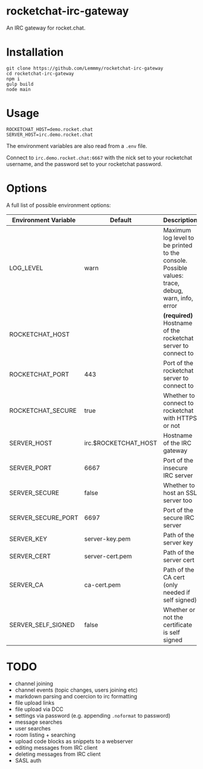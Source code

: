 # rocketchat-irc-gateway

An IRC gateway for rocket.chat.

# Installation

```
git clone https://github.com/Lemmmy/rocketchat-irc-gateway
cd rocketchat-irc-gateway
npm i
gulp build
node main
```

# Usage

```
ROCKETCHAT_HOST=demo.rocket.chat
SERVER_HOST=irc.demo.rocket.chat
```

The environment variables are also read from a `.env` file.

Connect to `irc.demo.rocket.chat:6667` with the nick set to your rocketchat username, and the password set to your rocketchat password.

# Options

A full list of possible environment options:

| Environment Variable | Default              | Description                                                                                      |
|----------------------|----------------------|--------------------------------------------------------------------------------------------------|
| LOG_LEVEL            | warn                 | Maximum log level to be printed to the console. Possible values: trace, debug, warn, info, error |
| ROCKETCHAT_HOST      |                      | **(required)** Hostname of the rocketchat server to connect to                                   |
| ROCKETCHAT_PORT      | 443                  | Port of the rocketchat server to connect to                                                      |
| ROCKETCHAT_SECURE    | true                 | Whether to connect to rocketchat with HTTPS or not                                               |
| SERVER_HOST          | irc.$ROCKETCHAT_HOST | Hostname of the IRC gateway                                                                      |
| SERVER_PORT          | 6667                 | Port of the insecure IRC server                                                                  |
| SERVER_SECURE        | false                | Whether to host an SSL server too                                                                |
| SERVER_SECURE_PORT   | 6697                 | Port of the secure IRC server                                                                    |
| SERVER_KEY           | server-key.pem       | Path of the server key                                                                           |
| SERVER_CERT          | server-cert.pem      | Path of the server cert                                                                          |
| SERVER_CA            | ca-cert.pem          | Path of the CA cert (only needed if self signed)                                                 |
| SERVER_SELF_SIGNED   | false                | Whether or not the certificate is self signed                                                    |

# TODO

- channel joining
- channel events (topic changes, users joining etc)
- markdown parsing and coercion to irc formatting
- file upload links
- file upload via DCC
- settings via password (e.g. appending `.noformat` to password)
- message searches
- user searches
- room listing + searching
- upload code blocks as snippets to a webserver
- editing messages from IRC client
- deleting messages from IRC client
- SASL auth